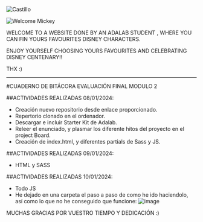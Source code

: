 
![Castillo](https://github.com/Adalab/modulo-2-evaluacion-final-MARTABLANCOORTE/assets/147755354/fed9921e-8247-44d3-8b18-344d688d8883)

![Welcome Mickey](https://github.com/Adalab/modulo-2-evaluacion-final-MARTABLANCOORTE/assets/147755354/f5f9ebf4-33a4-42ee-bf39-e04951b0a037)

WELCOME TO A WEBSITE DONE BY AN ADALAB STUDENT , WHERE YOU CAN FIN YOURS FAVOURITES DISNEY CHARACTERS. 

ENJOY YOURSELF CHOOSING YOURS FAVOURITES AND CELEBRATING DISNEY CENTENARY!! 

THX :)

_____________________________________________________________________________________________________________________________________________________________________________________________________________________________________________________________________________

#CUADERNO DE BITÁCORA EVALUACIÓN FINAL MODULO 2 

##ACTIVIDADES REALIZADAS 08/01/2024: 
- Creación nuevo repositorio desde enlace proporcionado.
- Repertorio clonado en el ordenador.
- Descargar e incluir Starter Kit de Adalab.
- Releer el enunciado, y plasmar los diferente hitos del proyecto en el project Board.
- Creación de index.html, y diferentes partials de Sass y JS. 

##ACTIVIDADES REALIZADAS 09/01/2024: 
- HTML y SASS

##ACTIVIDADES REALIZADAS 10/01/2024: 
- Todo JS
- He dejado en una carpeta el paso a paso de como he ido haciendolo, así como lo que no he conseguido que funcione:
  ![image](https://github.com/Adalab/modulo-2-evaluacion-final-MARTABLANCOORTE/assets/147755354/27ea1fb4-d2fb-498f-9346-31f48f503d66)

MUCHAS GRACIAS POR VUESTRO TIEMPO Y DEDICACIÓN :) 



